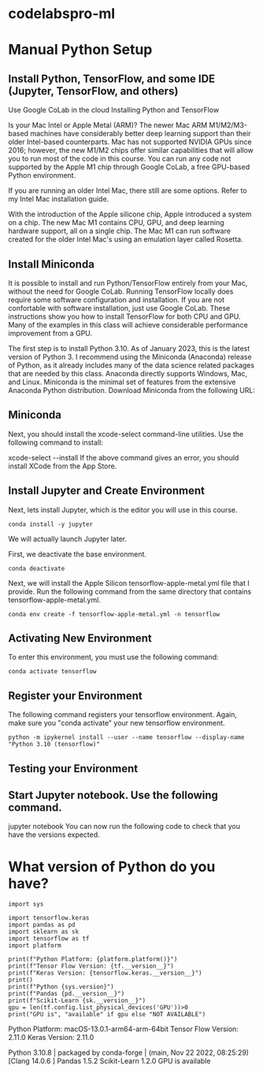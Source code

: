 # codelabspro-ml

# Manual Python Setup


## Install Python, TensorFlow, and some IDE (Jupyter, TensorFlow, and others)
Use Google CoLab in the cloud
Installing Python and TensorFlow

Is your Mac Intel or Apple Metal (ARM)? The newer Mac ARM M1/M2/M3-based machines have considerably better deep learning support than their older Intel-based counterparts. Mac has not supported NVIDIA GPUs since 2016; however, the new M1/M2 chips offer similar capabilities that will allow you to run most of the code in this course. You can run any code not supported by the Apple M1 chip through Google CoLab, a free GPU-based Python environment.

If you are running an older Intel Mac, there still are some options. Refer to my Intel Mac installation guide.

With the introduction of the Apple silicone chip, Apple introduced a system on a chip. The new Mac M1 contains CPU, GPU, and deep learning hardware support, all on a single chip. The Mac M1 can run software created for the older Intel Mac's using an emulation layer called Rosetta.

## Install Miniconda

It is possible to install and run Python/TensorFlow entirely from your Mac, without the need for Google CoLab. Running TensorFlow locally does require some software configuration and installation. If you are not confortable with software installation, just use Google CoLab. These instructions show you how to install TensorFlow for both CPU and GPU. Many of the examples in this class will achieve considerable performance improvement from a GPU.

The first step is to install Python 3.10. As of January 2023, this is the latest version of Python 3. I recommend using the Miniconda (Anaconda) release of Python, as it already includes many of the data science related packages that are needed by this class. Anaconda directly supports Windows, Mac, and Linux. Miniconda is the minimal set of features from the extensive Anaconda Python distribution. Download Miniconda from the following URL:

## Miniconda
Next, you should install the xcode-select command-line utilities. Use the following command to install:

xcode-select --install
If the above command gives an error, you should install XCode from the App Store.

## Install Jupyter and Create Environment

Next, lets install Jupyter, which is the editor you will use in this course.
```
conda install -y jupyter
```
We will actually launch Jupyter later.

First, we deactivate the base environment.
```
conda deactivate
```
Next, we will install the Apple Silicon tensorflow-apple-metal.yml file that I provide. Run the following command from the same directory that contains tensorflow-apple-metal.yml.

```
conda env create -f tensorflow-apple-metal.yml -n tensorflow
```
## Activating New Environment

To enter this environment, you must use the following command:

```
conda activate tensorflow
```
## Register your Environment

The following command registers your tensorflow environment. Again, make sure you "conda activate" your new tensorflow environment.
```
python -m ipykernel install --user --name tensorflow --display-name "Python 3.10 (tensorflow)"
```

## Testing your Environment

## Start Jupyter notebook. Use the following command.

jupyter notebook
You can now run the following code to check that you have the versions expected.


# What version of Python do you have?

```
import sys

import tensorflow.keras
import pandas as pd
import sklearn as sk
import tensorflow as tf
import platform

print(f"Python Platform: {platform.platform()}")
print(f"Tensor Flow Version: {tf.__version__}")
print(f"Keras Version: {tensorflow.keras.__version__}")
print()
print(f"Python {sys.version}")
print(f"Pandas {pd.__version__}")
print(f"Scikit-Learn {sk.__version__}")
gpu = len(tf.config.list_physical_devices('GPU'))>0
print("GPU is", "available" if gpu else "NOT AVAILABLE")
```

Python Platform: macOS-13.0.1-arm64-arm-64bit
Tensor Flow Version: 2.11.0
Keras Version: 2.11.0

Python 3.10.8 | packaged by conda-forge | (main, Nov 22 2022, 08:25:29) [Clang 14.0.6 ]
Pandas 1.5.2
Scikit-Learn 1.2.0
GPU is available